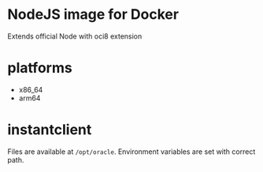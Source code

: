 # NodeJS image for Docker
Extends official Node with oci8 extension

# platforms
- x86_64
- arm64

# instantclient
Files are available at `/opt/oracle`. Environment variables are set with correct path.

